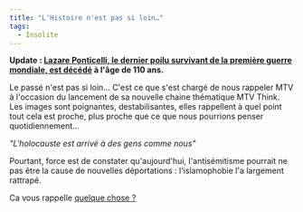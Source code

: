 ```yaml
---
title: "L'Histoire n'est pas si loin…"
tags:
  - Insolite
---
```


**Update&nbsp;:
[Lazare Ponticelli, le dernier poilu survivant de la première guerre mondiale, est décédé](http://tempsreel.nouvelobs.com/societe/20080312.OBS4716/le-dernier-poilu-est-mort.html?idfx=RSS_notr)
à l'âge de 110 ans.**

Le passé n'est pas si loin… C'est ce que s'est chargé de nous rappeler MTV à
l'occasion du lancement de sa nouvelle chaine thématique MTV Think. Les images
sont poignantes, destabilisantes, elles rappellent à quel point tout cela est
proche, plus proche que ce que nous pourrions penser quotidiennement…

_"L'holocauste est arrivé à des gens comme nous"_

Pourtant, force est de constater qu'aujourd'hui, l'antisémitisme pourrait ne pas
être la cause de nouvelles déportations&nbsp;: l'islamophobie l'a largement
rattrapé.

Ca vous rappelle
[quelque chose&nbsp;?](http://fr.wikipedia.org/wiki/%C3%89toile_jaune)
